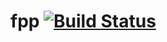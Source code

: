 # fpp [![Build Status](https://travis-ci.org/faineance/fpp.svg?branch=master)](https://travis-ci.org/faineance/fpp)
